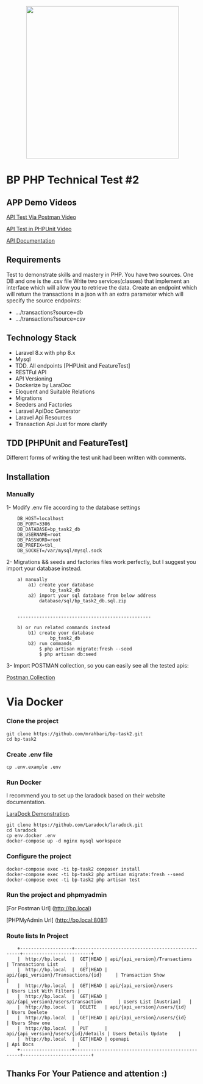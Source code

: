 <p align="center"><a href="https://laravel.com" target="_blank"><img src="https://raw.githubusercontent.com/laravel/art/master/logo-lockup/5%20SVG/2%20CMYK/1%20Full%20Color/laravel-logolockup-cmyk-red.svg" width="400"></a></p>

# BP PHP Technical Test #2

## APP Demo Videos
[API Test Via Postman Video](https://loom.com/bp-task2/public/docs/)

[API Test in PHPUnit Video](https://loom.com/bp-task2/public/docs/)

[API Documentation](https://github.com/mrahbari/bp-task2/blob/main/public/docs/)


## Requirements
Test to demonstrate skills and mastery in PHP.
You have two sources. One DB and one is the .csv file
Write two services(classes) that implement an interface which will allow you to retrieve the data.
Create an endpoint which will return the transactions in a json with an extra parameter which will specify the source
endpoints:
* .../transactions?source=db
* .../transactions?source=csv

## Technology Stack

- Laravel 8.x with php 8.x
- Mysql
- TDD. All endpoints [PHPUnit and FeatureTest]
- RESTFul API
- API Versioning
- Dockerize by LaraDoc
- Eloquent and Suitable Relations
- Migrations 
- Seeders and Factories
- Laravel ApiDoc Generator
- Laravel Api Resources
- Transaction Api Just for more clarify

## TDD [PHPUnit and FeatureTest]
Different forms of writing the test unit had been written with comments.

## Installation

### Manually
1- Modify .env file according to the database settings

        DB_HOST=localhost
        DB_PORT=3306
        DB_DATABASE=bp_task2_db
        DB_USERNAME=root
        DB_PASSWORD=root
        DB_PREFIX=tbl_
        DB_SOCKET=/var/mysql/mysql.sock
   
    
2- Migrations && seeds and factories files work perfectly, but I suggest you import your database instead.

        a) manually 
            a1) create your database        
                    bp_task2_db
            a2) import your sql database from below address
                database/sql/bp_task2_db.sql.zip
                

        -------------------------------------------------

        b) or run related commands instead
            b1) create your database        
                    bp_task2_db
            b2) run commands
                $ php artisan migrate:fresh --seed
                $ php artisan db:seed
    
3- Import POSTMAN collection, so you can easily see all the tested apis:

[Postman Collection](https://github.com/mrahbari/bp-task2/blob/main/docs/postman/bp-task2.postman_collection.json)


# Via Docker

### Clone the project
```
git clone https://github.com/mrahbari/bp-task2.git
cd bp-task2
```

### Create .env file

```
cp .env.example .env
```

### Run Docker
I recommend you to set up the laradock based on their website documentation.

[LaraDock Demonstration](https://laradock.io/documentation).

```
git clone https://github.com/Laradock/laradock.git
cd laradock
cp env.docker .env
docker-compose up -d nginx mysql workspace 
```


### Configure the project

```
docker-compose exec -ti bp-task2 composer install
docker-compose exec -ti bp-task2 php artisan migrate:fresh --seed
docker-compose exec -ti bp-task2 php artisan test
```

### Run the project and phpmyadmin
[For Postman Url] (http://bp.local)

[PHPMyAdmin Url] (http://bp.local:8081)


### Route lists In Project
```
    +-------------------+--------------------------------------------------+-------------------------+
    |  http://bp.local  |  GET|HEAD | api/{api_version}/Transactions          | Transactions List          |
    |  http://bp.local  |  GET|HEAD | api/{api_version}/Transactions/{id}     | Transaction Show            |
    |  http://bp.local  |  GET|HEAD | api/{api_version}/users              | Users List With Filters |
    |  http://bp.local  |  GET|HEAD | api/{api_version}/users/transaction      | Users List [Austrian]   |
    |  http://bp.local  |  DELETE   | api/{api_version}/users/{id}         | Users Deelete           |
    |  http://bp.local  |  GET|HEAD | api/{api_version}/users/{id}         | Users Show one          |
    |  http://bp.local  |  PUT      | api/{api_version}/users/{id}/details | Users Details Update    |
    |  http://bp.local  |  GET|HEAD | openapi                              | Api Docs                |
    +-------------------+--------------------------------------------------+-------------------------+
```

## Thanks For Your Patience and attention :)
